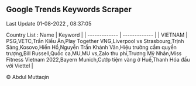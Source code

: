 

## Google Trends Keywords Scraper 
 
Last Update 01-08-2022 , 08:37:05

Country List :
 Name  | Keyword |
| ------------- | ------------- |
| VIETNAM | PSG,VETC,Trần Kiều Ân,Play Together VNG,Liverpool vs Strasbourg,Trịnh Sảng,Kosovo,Hiền Hồ,Nguyễn Trần Khánh Vân,Hiệu trưởng cầm quyền trượng,Bill Russell,Quốc ca,MU,MU vs,Zalo thu phí,Trương Mỹ Nhân,Miss Fitness Vietnam 2022,Bayern Munich,Cướp tiệm vàng ở Huế,Thanh Hóa đấu với Viettel |



© Abdul Muttaqin 
